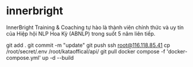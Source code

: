 # innerbright
InnerBright Training &amp; Coaching tự hào là thành viên chính thức và uy tín của Hiệp hội NLP Hoa Kỳ (ABNLP) trong suốt 5 năm liên tiếp.

git add .
git commit -m "update"
git push
ssh root@116.118.85.41
cp /root/secret/.env /root/kataoffical/api/
git pull
docker compose -f 'docker-compose.yml' up -d --build 

